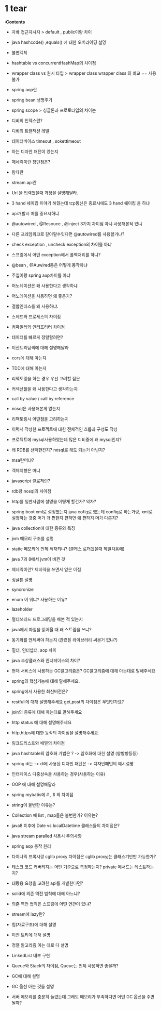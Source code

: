 # 1 tear

**:Contents**
* 자바 접근지시자 > default , public이랑 차이
* java hashcode() ,equals() 에 대한 오버라이딩 설명
* 불변객체
* hashtable vs concurrentHashMap의 차이점
* wrapper class vs 원시 타입 > wrapper class wrapper class 의 비교 == 사용불가
* spring aop란
* spring bean 생명주기
* spring scope > 싱글톤과 프로토타입의 차이는
* 디비의 인덱스란?
* 디비의 트랜잭션 레벨
* 데이터베이스 timeout , sokettimeout
* 아는 디자인 패턴이 있는지
* 제네릭이란 장단점은?
* 람다란
* stream api란
* Url 을 입력했을때 과정을 설명해달라.
* 3 hand 쉐이킹 이야기 해줬는데 tcp통신은 종료시에도 3 hand 쉐이킹 을 하냐
* api개발시 머를 중요시하냐
* @autowired , @Resouce , @inject 3가지 차이점 아냐 사용해본적 있냐
* 다른 프레임워크로 갈아탈수잇다면 @autowired를 사용할거냐?
* check exception , uncheck exception의 차이를 아냐
* 스프링에서 어떤 exception에서 롤백처리를 하냐?
* @bean , @Auwired등은 어떻게 동작하냐
* 주입이랑 spring aop차이를 아냐
* 어노테이션은 왜 사용한다고 생각하냐
* 어노테이션을 사용하면 왜 좋은가?
* 결합인데스를 왜 사용하냐.
* 스레드와 프로세스의 차이점
* 컴파일러와 인터프리터 차이점
* 데이터를 빠르게 정렬할려면?
* 이진트리탐색에 대해 설명해달라
* cors에 대해 아는지
* TDD에 대해 아는지
* 리팩토링을 하는 경우 우선 고려할 점은
* 커넥션풀을 왜 사용한다고 생각하는지
* call by value / call by reference
* nosql은 사용해본게 없는지
* 리팩토링시 어떤점을 고려하는지


* 이력서 작성한 프로젝트에 대한 전체적인 흐름과 구성도 작성
* 프로젝트에 mysql사용하였는데 많은 디비중에 왜 mysql인지?
* 왜 RDB를 선택한건지? nosql로 해도 되는거 아닌지?
* msa란머냐?
* 객체지향은 머냐
* javascript 클로저란?
* rdb랑 nosql의 차이점
* http를 일반사람에 설명을 어떻게 할건가? 약자?
* spring boot  xml로 설정했는지 java cofig로 했는데
  config로 하는거랑, xml로 설정하는 것중 머가 더 편한지 편하면 왜 편하지 머가 다른지?
* java collection에 대한 종류와 특징
* jvm 메모리 구조를 설명
* static 메모리에 언제 적재되냐? (클래스 로더됬을때 제일처음에)
* java 7과 8에서 jvm이 바뀐 것
* 제네릭이란? 제네릭을 쓰면서 얻은 이점
* 싱글톤 설명
* syncronize
* enum 이 뭐냐? 사용하는 이유?
* lazeholder
* 멀티쓰레드 프로그래밍을 해본 적 있는지
* java에서 파일을 읽어올 때 왜 스트림을 쓰냐?
* 동기화를 언제써야 하는지 (관련된 라이브러리 써본거 없냐?)
* 필터, 인터셉터, aop 차이
* java 추상클래스와 인터페이스의 차이?
* 현재 서비스에 사용하는  GC알고리즘은?
  GC알고리즘에 대해 아는대로 말해주세요
* spring의 핵심기능에 대해 말해주세요.
* spring에서 사용한 최신버전은?
* restfull에 대해 설명해주세요
get,post의 차이점은 무엇인가요?
* join의 종류에 대해 아는대로 말해주세요
* http status 에 대해 설명해주세요
* http,https에 대한 동작의 차이점을 설명해주세요.
* 링크드리스트와 배열의 차이점
* java hashtable의 암호화 기법은 ? -> 암호화에 대한 설명 (양방향등등)
* spring di는 -> di에 사용된 디자인 패턴은 -> 디자인패턴의 예시설명
* 인터페이스 다중상속을 사용하는 경우(사용하는 이유)
* OOP 에 대해 설명해달라
* spring mybatis에 # , $ 의 차이점
* string이 불변한 이유는?
* Collection 에 list , map들은 불변한가? 이유는?
* java8 이후에 Date vs localDatetime 클래스들의 차이점은?
* java stream paralled 사용시 주의사항
* spring aop 동작 원리
* 다이나믹 프록시랑 cglib proxy 차이점은 cglib proxyj는 클래스기반만 가능한가?
* 테스크 코드 커버리지는 어떤 기준으로 측정하는지? private 메서드는 테스트하는지?
* 대량용 요청을 고려한 api를 개발한다면?
* solid에 의존 역전 법칙에 대해 아느냐?
* 의존 역전 법칙은 스프링에 어떤 연관이 있냐?
* stream에 lazy란?
* 힙(자료구조)에 대해 설명
* 이진 트리에 대해 설명
* 정렬 알고리즘 아는 대로 다 설명
* LinkedList 내부 구현
* Queue와 Stack의 차이점, Queue는 언제 사용하면 좋을까?
* GC에 대해 설명
* GC 옵션 아는 것들 설명
* 서버 메모리를 충분히 늘렸는데 그래도 메모리가 부족하다면 어떤 GC 옵션을 주면 될까?



